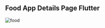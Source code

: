 ## Food App Details Page Flutter

![food](https://user-images.githubusercontent.com/64749647/178978086-38acb626-aa6c-4d35-9694-f7c8a008b4c6.png)
